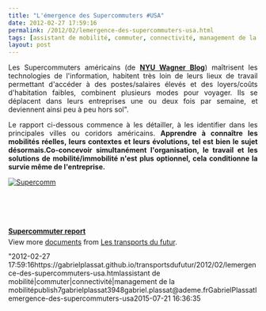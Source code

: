```yaml
---
title: "L'émergence des Supercommuters #USA"
date: 2012-02-27 17:59:16
permalink: /2012/02/lemergence-des-supercommuters-usa.html
tags: [assistant de mobilité, commuter, connectivité, management de la mobilité]
layout: post
---
```


<p style="text-align: justify">Les Supercommuters américains (de <a href="http://wagner.nyu.edu/blog/rudincenter/2012/02/23/the-emergence-of-the-super-commuter/" target="_blank"><strong>NYU Wagner Blog</strong></a>) maîtrisent les technologies de l'information, habitent très loin de leurs lieux de travail permettant d'accéder à des postes/salaires élevés et des loyers/coûts d'habitation faibles, combinent plusieurs modes pour voyager. Ils se déplacent dans leurs entreprises une ou deux fois par semaine, et deviennent ainsi peu à peu hors sol".</p> <p style="text-align: justify">Le rapport ci-dessous commence à les détailler, à les identifier dans les principales villes ou coridors américains. <strong>Apprendre à connaître les mobilités réelles, leurs contextes et leurs évolutions, tel est bien le sujet désormais.Co-concevoir simultanément l'organisation, le travail et les solutions de mobilité/immobilité n'est plus optionnel, cela conditionne la survie même de l'entreprise.</strong> </p>  <!--more-->   <p style="text-align: justify"><a href="https://gabrielplassat.github.io/transportsdufutur/wp-content/uploads/sites/6/old/6a0120a66d2ad4970b0163021c6815970d-800wi.jpg" rel="lightbox"><img alt="Supercomm" border="0" class="asset  asset-image at-xid-6a0120a66d2ad4970b0163021c6815970d image-full" src="/wp-content/uploads/sites/6/old/6a0120a66d2ad4970b0163021c6815970d-800wi.jpg" style="margin-left: automargin-right: auto" title="Supercomm" /></a><br /><br /><br /><br /> </p> <div id="__ss_11770691" style="width: 477px"><strong style="margin: 12px 0 4px"><a href="http://www.slideshare.net/transportsdufutur/supercommuter-report" title="Supercommuter report">Supercommuter report</a></strong>         <div style="padding: 5px 0 12px">View more <a href="http://www.slideshare.net/">documents</a> from <a href="http://www.slideshare.net/transportsdufutur">Les transports du futur</a>.</div> </div>"2012-02-27 17:59:16https://gabrielplassat.github.io/transportsdufutur/2012/02/lemergence-des-supercommuters-usa.htmlassistant de mobilité|commuter|connectivité|management de la mobilitépublish7gabrielplassat3948gabriel.plassat@ademe.frGabrielPlassatlemergence-des-supercommuters-usa2015-07-21 16:36:35

